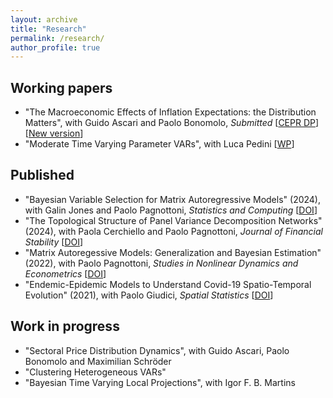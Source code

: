 ```yaml
---
layout: archive
title: "Research"
permalink: /research/
author_profile: true
---
```


## Working papers 
* "The Macroeconomic Effects of Inflation Expectations: the Distribution Matters", with Guido Ascari and Paolo Bonomolo, _Submitted_ [[CEPR DP](https://cepr.org/publications/dp18937)] [[New version](/files/IED_Latest.pdf)]
* "Moderate Time Varying Parameter VARs", with Luca Pedini [[WP](/files/MTVP_VAR_Latest.pdf)]

## Published
* "Bayesian Variable Selection for Matrix Autoregressive Models" (2024), with Galin Jones and Paolo Pagnottoni,  _Statistics and Computing_ [[DOI](https://doi.org/10.1007/s11222-024-10402-y)]
* "The Topological Structure of Panel Variance Decomposition Networks" (2024), with Paola Cerchiello and Paolo Pagnottoni, _Journal of Financial Stability_ [[DOI](https://doi.org/10.1016/j.jfs.2024.101222)]
* "Matrix Autoregessive Models: Generalization and Bayesian Estimation" (2022), with Paolo Pagnottoni, _Studies in Nonlinear Dynamics and Econometrics_ [[DOI](https://doi.org/10.1515/snde-2022-0093)]
* "Endemic-Epidemic Models to Understand Covid-19 Spatio-Temporal Evolution" (2021), with Paolo Giudici, _Spatial Statistics_ [[DOI](https://doi.org/10.1016/j.spasta.2021.100528)]

## Work in progress
* "Sectoral Price Distribution Dynamics", with Guido Ascari, Paolo Bonomolo and Maximilian Schröder
* "Clustering Heterogeneous VARs"
* "Bayesian Time Varying Local Projections", with Igor F. B. Martins 
